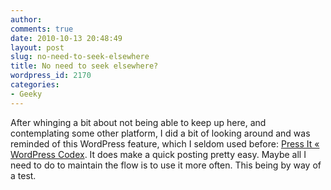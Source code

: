 ```yaml
---
author:
comments: true
date: 2010-10-13 20:48:49
layout: post
slug: no-need-to-seek-elsewhere
title: No need to seek elsewhere?
wordpress_id: 2170
categories:
- Geeky
---
```


After whinging a bit about not being able to keep up here, and contemplating some other platform, I did a bit of looking around and was reminded of this WordPress feature, which I seldom used before: [Press It « WordPress Codex](http://codex.wordpress.org/Press_It). It does make a quick posting pretty easy. Maybe all I need to do to maintain the flow is to use it more often. This being by way of a test.

